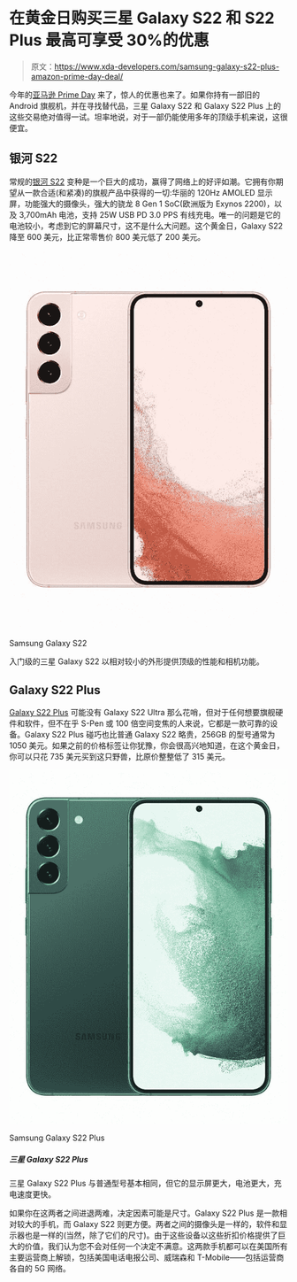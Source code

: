 # 在黄金日购买三星 Galaxy S22 和 S22 Plus 最高可享受 30%的优惠

> 原文：<https://www.xda-developers.com/samsung-galaxy-s22-plus-amazon-prime-day-deal/>

今年的[亚马逊 Prime Day](https://www.xda-developers.com/amazon-prime-day/) 来了，惊人的优惠也来了。如果你持有一部旧的 Android 旗舰机，并在寻找替代品，三星 Galaxy S22 和 Galaxy S22 Plus 上的这些交易绝对值得一试。坦率地说，对于一部仍能使用多年的顶级手机来说，这很便宜。

## 银河 S22

常规的[银河 S22](https://www.xda-developers.com/samsung-galaxy-s22-review/) 变种是一个巨大的成功，赢得了网络上的好评如潮。它拥有你期望从一款合适(和紧凑)的旗舰产品中获得的一切:华丽的 120Hz AMOLED 显示屏，功能强大的摄像头，强大的骁龙 8 Gen 1 SoC(欧洲版为 Exynos 2200)，以及 3,700mAh 电池，支持 25W USB PD 3.0 PPS 有线充电。唯一的问题是它的电池较小，考虑到它的屏幕尺寸，这不是什么大问题。这个黄金日，Galaxy S22 降至 600 美元，比正常零售价 800 美元低了 200 美元。

 <picture>![The Samsung Galaxy S22 is the entry flagship for 2022, bringing over top of the line performance and camera capabilities in a form that fits many pockets and budgets.](img/47038c6cd51aa946444dc5d6a7e81aa3.png)</picture> 

Samsung Galaxy S22

入门级的三星 Galaxy S22 以相对较小的外形提供顶级的性能和相机功能。

## Galaxy S22 Plus

[Galaxy S22 Plus](https://www.xda-developers.com/samsung-galaxy-s22-plus-review/) 可能没有 Galaxy S22 Ultra 那么花哨，但对于任何想要旗舰硬件和软件，但不在乎 S-Pen 或 100 倍空间变焦的人来说，它都是一款可靠的设备。Galaxy S22 Plus 碰巧也比普通 Galaxy S22 略贵，256GB 的型号通常为 1050 美元。如果之前的价格标签让你犹豫，你会很高兴地知道，在这个黄金日，你可以只花 735 美元买到这只野兽，比原价整整低了 315 美元。

 <picture>![The Samsung Galaxy S22 Plus is the mid flagship of the company's 2022 lineup, bringing over top of the line performance, display, and camera capabilities. It runs One UI 4.1 (based on Android 12).](img/3659da736120e268168547df64b37aba.png)</picture> 

Samsung Galaxy S22 Plus

##### 三星 Galaxy S22 Plus

三星 Galaxy S22 Plus 与普通型号基本相同，但它的显示屏更大，电池更大，充电速度更快。

如果你在这两者之间进退两难，决定因素可能是尺寸。Galaxy S22 Plus 是一款相对较大的手机，而 Galaxy S22 则更方便。两者之间的摄像头是一样的，软件和显示器也是一样的(当然，除了它们的尺寸)。由于这些设备以这些折扣价格提供了巨大的价值，我们认为您不会对任何一个决定不满意。这两款手机都可以在美国所有主要运营商上解锁，包括美国电话电报公司、威瑞森和 T-Mobile——包括运营商各自的 5G 网络。